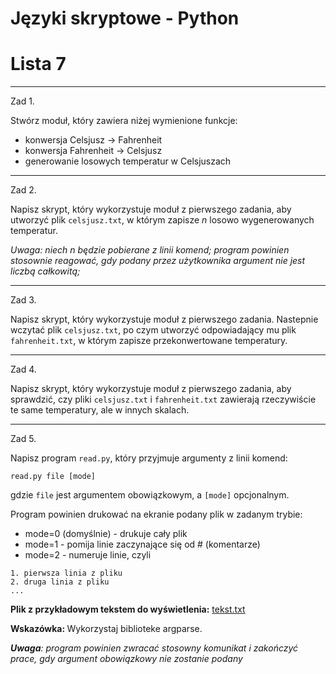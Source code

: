 # Języki skryptowe - Python
# Lista 7

---

Zad 1.

Stwórz moduł, który zawiera niżej wymienione funkcje:

* konwersja Celsjusz -> Fahrenheit
* konwersja Fahrenheit -> Celsjusz
* generowanie losowych temperatur w Celsjuszach

---

Zad 2.

Napisz skrypt, który wykorzystuje moduł z pierwszego zadania, aby utworzyć plik `celsjusz.txt`, w którym zapisze *n* losowo wygenerowanych temperatur.

*Uwaga: niech n będzie pobierane z linii komend; program powinien stosownie reagować, gdy podany przez użytkownika argument nie jest liczbą całkowitą;*

---

Zad 3.

Napisz skrypt, który wykorzystuje moduł z pierwszego zadania. Nastepnie wczytać plik `celsjusz.txt`, po czym utworzyć odpowiadający mu plik `fahrenheit.txt`, w którym zapisze przekonwertowane temperatury.

---

Zad 4.

Napisz skrypt, który wykorzystuje moduł z pierwszego zadania, aby sprawdzić, czy pliki `celsjusz.txt` i `fahrenheit.txt` zawierają rzeczywiście te same temperatury, ale w innych skalach.

---

Zad 5.

Napisz program `read.py`, który przyjmuje argumenty z linii komend:

```
read.py file [mode]
```

gdzie `file` jest argumentem obowiązkowym, a `[mode]` opcjonalnym.

Program powinien drukować na ekranie podany plik w zadanym trybie:

* mode=0 (domyślnie) - drukuje cały plik
* mode=1 - pomija linie zaczynające się od # (komentarze)
* mode=2 - numeruje linie, czyli

```
1. pierwsza linia z pliku
2. druga linia z pliku
...
```

<b>Plik z przykładowym tekstem do wyświetlenia:</b> [tekst.txt](../5_Materialy_Pomocnicze/tekst.txt)  

<b>Wskazówka: </b> Wykorzystaj biblioteke argparse.
   
*<b>Uwaga</b>: program powinien zwracać stosowny komunikat i zakończyć prace, gdy argument obowiązkowy nie zostanie podany*
